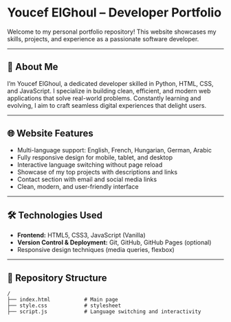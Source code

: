 # Youcef ElGhoul – Developer Portfolio

Welcome to my personal portfolio repository! This website showcases my skills, projects, and experience as a passionate software developer.

---

## 🚀 About Me

I’m Youcef ElGhoul, a dedicated developer skilled in Python, HTML, CSS, and JavaScript. I specialize in building clean, efficient, and modern web applications that solve real-world problems. Constantly learning and evolving, I aim to craft seamless digital experiences that delight users.

---

## 🌐 Website Features

- Multi-language support: English, French, Hungarian, German, Arabic  
- Fully responsive design for mobile, tablet, and desktop  
- Interactive language switching without page reload  
- Showcase of my top projects with descriptions and links  
- Contact section with email and social media links  
- Clean, modern, and user-friendly interface

---

## 🛠️ Technologies Used

- **Frontend:** HTML5, CSS3, JavaScript (Vanilla)  
- **Version Control & Deployment:** Git, GitHub, GitHub Pages (optional)  
- Responsive design techniques (media queries, flexbox)

---

## 📂 Repository Structure

```plaintext
/
├── index.html           # Main page
├── style.css            # stylesheet
├── script.js            # Language switching and interactivity
